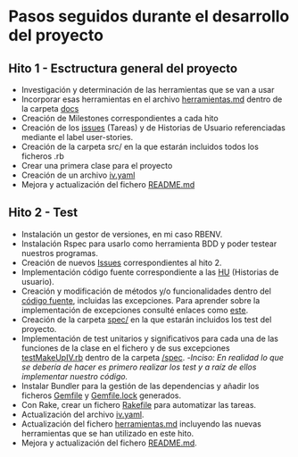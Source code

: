 # Pasos seguidos durante el desarrollo del proyecto

## Hito 1 - Esctructura general del proyecto
- Investigación y determinación de las herramientas que se van a usar
- Incorporar esas herramientas en el archivo [herramientas.md](https://github.com/mariasanzs/makeupIV/blob/master/docs/herramientas.md) dentro de la carpeta [docs](https://github.com/mariasanzs/makeupIV/tree/master/docs)
- Creación de Milestones correspondientes a cada hito
- Creación de los [issues](https://github.com/mariasanzs/makeupIV/issues) (Tareas) y de Historias de Usuario referenciadas mediante el label user-stories.
- Creación de la carpeta src/ en la que estarán incluidos todos los ficheros .rb
- Crear una primera clase para el proyecto
- Creación de un archivo [iv.yaml](https://github.com/mariasanzs/makeupIV/blob/master/iv.yaml)
- Mejora y actualización del fichero [README.md](https://github.com/mariasanzs/makeupIV#readme)

## Hito 2 - Test

- Instalación un gestor de versiones, en mi caso RBENV.
- Instalación Rspec para usarlo como herramienta BDD y poder testear nuestros programas.
- Creación de nuevos [Issues](https://github.com/mariasanzs/makeupIV/milestone/2) correspondientes al hito 2.
- Implementación código fuente correspondiente a las [HU](https://github.com/mariasanzs/makeupIV/issues?q=is%3Aopen+is%3Aissue+label%3Auser-stories) (Historias de usuario).
- Creación y modificación de métodos y/o funcionalidades dentro del [código fuente](https://github.com/mariasanzs/makeupIV/blob/master/src/makeup.rb), incluidas las excepciones. Para aprender sobre la implementación de excepciones consulté enlaces como [este](http://rubylearning.com/satishtalim/ruby_exceptions.html).
- Creación de la carpeta [spec/](https://github.com/mariasanzs/makeupIV/tree/master/spec) en la que estarán incluidos los test del proyecto.
- Implementación de test unitarios y significativos para cada una de las funciones de la clase en el fichero y de sus excepciones [testMakeUpIV.rb](https://github.com/mariasanzs/makeupIV/blob/master/spec/testMakeUpIV.rb) dentro de la carpeta [/spec](https://github.com/mariasanzs/makeupIV/tree/master/spec).
    -_Inciso: En realidad lo que se debería de hacer es primero realizar los test y a raíz de ellos implementar nuestro código._
- Instalar Bundler para la gestión de las dependencias y añadir los ficheros [Gemfile](https://github.com/mariasanzs/makeupIV/blob/master/Gemfile) y [Gemfile.lock](https://github.com/mariasanzs/makeupIV/blob/master/Gemfile.lock) generados.
- Con Rake, crear un fichero [Rakefile](https://github.com/mariasanzs/makeupIV/blob/master/Rakefile) para automatizar las tareas.
- Actualización del archivo [iv.yaml](https://github.com/mariasanzs/makeupIV/blob/master/iv.yaml).
- Actualización del fichero [herramientas.md](https://github.com/mariasanzs/makeupIV/blob/master/docs/herramientas.md) incluyendo las nuevas herramientas que se han utilizado en este hito.
- Mejora y actualización del fichero [README.md](https://github.com/mariasanzs/makeupIV#readme).
